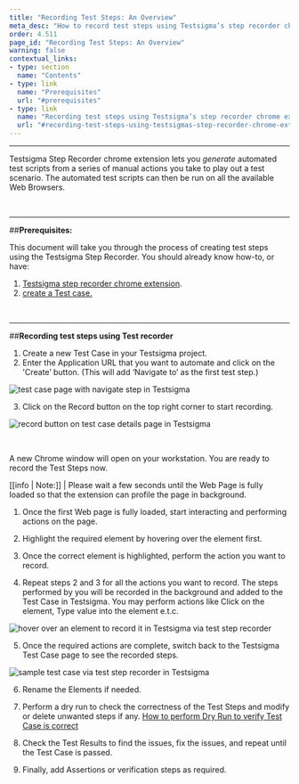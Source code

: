 ```yaml
---
title: "Recording Test Steps: An Overview"
meta_desc: "How to record test steps using Testsigma’s step recorder chrome extension."
order: 4.511
page_id: "Recording Test Steps: An Overview"
warning: false
contextual_links:
- type: section
  name: "Contents"
- type: link
  name: "Prerequisites"
  url: "#prerequisites"
- type: link
  name: "Recording test steps using Testsigma’s step recorder chrome extension"
  url: "#recording-test-steps-using-testsigmas-step-recorder-chrome-extension"
---
```


---

Testsigma Step Recorder chrome extension lets you *generate* automated test scripts from a series of manual actions you take to play out a test scenario. The automated test scripts can then be run on all the available Web Browsers. 

&emsp;

---
##**Prerequisites:**

This document will take you through the process of creating test steps using the Testsigma Step Recorder. You should already know how-to, or have:

 1. [Testsigma step recorder chrome extension](https://testsigma.com/docs/test-step-recorder/install-chrome-extension/).
 2. [create a Test case.](https://testsigma.com/docs/test-cases/manage/add-edit-delete/)

&emsp;

---
##**Recording test steps using Test recorder**
 
 1. Create a new Test Case in your Testsigma project.
 2. Enter the Application URL that you want to automate and click on the 'Create’ button. 
(This will add ‘Navigate to’ as the first test step.)

![test case page with navigate step in Testsigma](https://docs.testsigma.com/images/web-apps/test-case-page-with-navigate-step-testsigma.png)

 3. Click on the Record button on the top right corner to start recording.

![record button on test case details page in Testsigma](https://docs.testsigma.com/images/web-apps/record-button-test-case-details-page-testsigma.png)

 &emsp;

A new Chrome window will open on your workstation. You are ready to record the Test Steps now.

[[info | Note:]]
| Please wait a few seconds until the Web Page is fully loaded so that the extension can profile the page in background.
 
 1. Once the first Web page is fully loaded, start interacting and performing actions on the page.
 
 2. Highlight the required element by hovering over the element first.
 
 3. Once the correct element is highlighted, perform the action you want to record. 
 
 4. Repeat steps 2 and 3 for all the actions you want to record. The steps performed by you will be recorded in the background and added to the Test Case in Testsigma.
You may perform actions like Click on the element, Type value into the element e.t.c. 

![hover over an element to record it in Testsigma via test step recorder](https://docs.testsigma.com/images/web-apps/hover-over-element-to-record-testsigma.png)

 5. Once the required actions are complete, switch back to the Testsigma Test Case page to see the recorded steps.

![sample test case via test step recorder in Testsigma](https://docs.testsigma.com/images/web-apps/test-step-recorder-sample-test-case-testsigma.png)

 6. Rename the Elements if needed.
 
 7. Perform a dry run to check the correctness of the Test Steps and modify or delete unwanted steps if any.
[How to perform Dry Run to verify Test Case is correct](https://testsigma.com/docs/runs/dry-runs-on-local-devices/)
 
 8. Check the Test Results to find the issues, fix the issues, and repeat until the Test Case is passed.
 
 9. Finally, add Assertions or verification steps as required.


